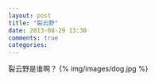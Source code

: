 ```yaml
---
layout: post
title: "裂云野"
date: 2013-08-29 13:30
comments: true
categories: 
---
```

   裂云野是谁啊？
   {% img/images/dog.jpg %}